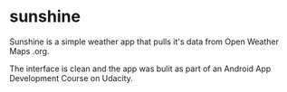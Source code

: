 # sunshine
 Sunshine is a simple weather app that pulls it's data from Open Weather Maps .org.
 
 The interface is clean and the app was bulit as part of an Android App Development Course on Udacity.
